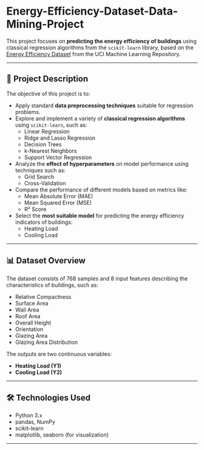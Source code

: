 # Energy-Efficiency-Dataset-Data-Mining-Project

This project focuses on **predicting the energy efficiency of buildings** using classical regression algorithms from the `scikit-learn` library, based on the [Energy Efficiency Dataset](https://archive.ics.uci.edu/ml/datasets/energy+efficiency) from the UCI Machine Learning Repository.

---

## 📘 Project Description

The objective of this project is to:

- Apply standard **data preprocessing techniques** suitable for regression problems.
- Explore and implement a variety of **classical regression algorithms** using `scikit-learn`, such as:
  - Linear Regression
  - Ridge and Lasso Regression
  - Decision Trees
  - k-Nearest Neighbors
  - Support Vector Regression
- Analyze the **effect of hyperparameters** on model performance using techniques such as:
  - Grid Search
  - Cross-Validation
- Compare the performance of different models based on metrics like:
  - Mean Absolute Error (MAE)
  - Mean Squared Error (MSE)
  - R² Score
- Select the **most suitable model** for predicting the energy efficiency indicators of buildings:
  - Heating Load
  - Cooling Load

---

## 📊 Dataset Overview

The dataset consists of 768 samples and 8 input features describing the characteristics of buildings, such as:

- Relative Compactness
- Surface Area
- Wall Area
- Roof Area
- Overall Height
- Orientation
- Glazing Area
- Glazing Area Distribution

The outputs are two continuous variables:

- **Heating Load (Y1)**
- **Cooling Load (Y2)**

---

## 🛠️ Technologies Used

- Python 3.x
- pandas, NumPy
- scikit-learn
- matplotlib, seaborn (for visualization)

---
